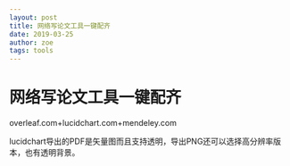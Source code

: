 ```yaml
---
layout: post
title: 网络写论文工具一键配齐
date: 2019-03-25
author: zoe
tags: tools
---
```

# 网络写论文工具一键配齐
overleaf.com+lucidchart.com+mendeley.com

lucidchart导出的PDF是矢量图而且支持透明，导出PNG还可以选择高分辨率版本，也有透明背景。